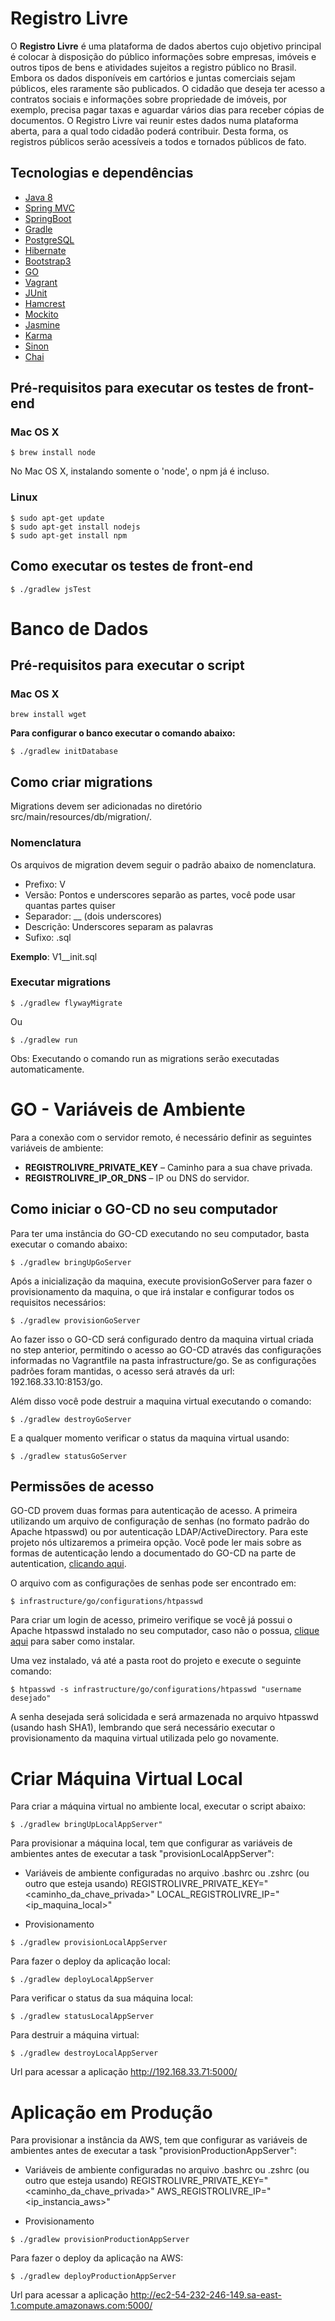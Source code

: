 # Registro Livre

O **Registro Livre** é uma plataforma de dados abertos cujo objetivo principal é colocar à disposição do público informações sobre empresas, imóveis e outros tipos de bens e atividades sujeitos a registro público no Brasil. Embora os dados disponíveis em cartórios e juntas comerciais sejam públicos, eles raramente são publicados. O cidadão que deseja ter acesso a contratos sociais e informações sobre propriedade de imóveis, por exemplo, precisa pagar taxas e aguardar vários dias para receber cópias de documentos. O Registro Livre vai reunir estes dados numa plataforma aberta, para a qual todo cidadão poderá contribuir. Desta forma, os registros públicos serão acessíveis a todos e tornados públicos de fato.

## Tecnologias e dependências
* [Java 8](http://docs.oracle.com/javase/8/) 
* [Spring MVC](https://spring.io/guides/gs/serving-web-content/) 
* [SpringBoot](http://projects.spring.io/spring-boot/)
* [Gradle](https://gradle.org/)
* [PostgreSQL](http://www.postgresql.org/)
* [Hibernate](http://hibernate.org/)
* [Bootstrap3](http://getbootstrap.com/)
* [GO](http://www.go.cd/)
* [Vagrant](https://www.vagrantup.com/) 
* [JUnit](http://junit.org/)
* [Hamcrest](https://code.google.com/p/hamcrest/wiki/Tutorial)
* [Mockito](http://mockito.org/)
* [Jasmine](http://jasmine.github.io/)
* [Karma](http://karma-runner.github.io/0.13/index.html)
* [Sinon](http://sinonjs.org/)
* [Chai](http://chaijs.com/)


## Pré-requisitos para executar os testes de front-end

### Mac OS X

```
$ brew install node
```

No Mac OS X, instalando somente o 'node', o npm já é incluso.

### Linux

```
$ sudo apt-get update
$ sudo apt-get install nodejs
$ sudo apt-get install npm
```

## Como executar os testes de front-end

```
$ ./gradlew jsTest
```

# Banco de Dados
## Pré-requisitos para executar o script
### Mac OS X
```
brew install wget
```
**Para configurar o banco executar o comando abaixo:**

```
$ ./gradlew initDatabase
```

## Como criar migrations

Migrations devem ser adicionadas no diretório src/main/resources/db/migration/.

### Nomenclatura

Os arquivos de migration devem seguir o padrão abaixo de nomenclatura.
* Prefixo: V
* Versão: Pontos e underscores separão as partes, você pode usar quantas partes quiser
* Separador: __ (dois underscores)
* Descrição: Underscores separam as palavras
* Sufixo: .sql

**Exemplo**: V1__init.sql

### Executar migrations

```
$ ./gradlew flywayMigrate
```
Ou
```
$ ./gradlew run
```
Obs: Executando o comando run as migrations serão executadas automaticamente.

# GO - Variáveis de Ambiente
Para a conexão com o servidor remoto, é necessário definir as seguintes variáveis de ambiente:

* **REGISTROLIVRE_PRIVATE_KEY** – Caminho para a sua chave privada.
* **REGISTROLIVRE_IP_OR_DNS** – IP ou DNS do servidor.


## Como iniciar o GO-CD no seu computador

Para ter uma instância do GO-CD executando no seu computador, basta executar o comando abaixo:

```
$ ./gradlew bringUpGoServer
```

Após a inicialização da maquina, execute provisionGoServer para fazer o provisionamento da maquina, o que irá instalar e configurar todos os requisitos necessários:

```
$ ./gradlew provisionGoServer
```

Ao fazer isso o GO-CD será configurado dentro da maquina virtual criada no step anterior, permitindo o acesso ao GO-CD através das configurações informadas no Vagrantfile na pasta infrastructure/go. Se as configurações  padrões foram mantidas, o acesso será através da url:  192.168.33.10:8153/go.

Além disso você pode destruir a maquina virtual executando o comando:

```
$ ./gradlew destroyGoServer
```

E a qualquer momento  verificar o status da maquina virtual usando:

```
$ ./gradlew statusGoServer
```

## Permissões de acesso
GO-CD provem duas formas para autenticação de acesso. A primeira utilizando um arquivo de configuração de senhas (no formato padrão do Apache htpasswd) ou por autenticação LDAP/ActiveDirectory. Para este projeto nós ultizaremos a primeira opção. Você pode ler mais sobre as formas de autenticação lendo a documentado do GO-CD na parte de autentication, [clicando aqui](http://www.go.cd/documentation/user/current/configuration/dev_authentication.html).

O arquivo com as configurações de senhas pode ser encontrado em:

```
$ infrastructure/go/configurations/htpasswd
```

Para criar um login de acesso, primeiro verifique se você já possui o Apache htpasswd instalado no seu computador, caso não o possua, [clique aqui](http://www.go.cd/documentation/user/current/configuration/dev_authentication.html#generating-passwords-using-htpasswd ) para saber como instalar.

Uma vez instalado, vá até a pasta root do projeto e execute o seguinte comando:
```
$ htpasswd -s infrastructure/go/configurations/htpasswd "username desejado"
```
A senha desejada será solicidada e será armazenada no arquivo htpasswd (usando hash SHA1), lembrando que será necessário executar o provisionamento da maquina virtual utilizada pelo go novamente.

# Criar Máquina Virtual Local

Para criar a máquina virtual no ambiente local, executar o script abaixo:

```
$ ./gradlew bringUpLocalAppServer"
```

Para provisionar a máquina local, tem que configurar as variáveis de ambientes antes de executar a task "provisionLocalAppServer":

- Variáveis de ambiente configuradas no arquivo .bashrc ou .zshrc (ou outro que esteja usando)
REGISTROLIVRE_PRIVATE_KEY="<caminho_da_chave_privada>"
LOCAL_REGISTROLIVRE_IP="<ip_maquina_local>"

- Provisionamento
```
$ ./gradlew provisionLocalAppServer
```

Para fazer o deploy da aplicação local:

```
$ ./gradlew deployLocalAppServer
```

Para verificar o status da sua máquina local:

```
$ ./gradlew statusLocalAppServer
```

Para destruir a máquina virtual:

```
$ ./gradlew destroyLocalAppServer
```
Url para acessar a aplicação
http://192.168.33.71:5000/

# Aplicação em Produção

Para provisionar a instância da AWS, tem que configurar as variáveis de ambientes antes de executar a task "provisionProductionAppServer":

- Variáveis de ambiente configuradas no arquivo .bashrc ou .zshrc (ou outro que esteja usando)
REGISTROLIVRE_PRIVATE_KEY="<caminho_da_chave_privada>"
AWS_REGISTROLIVRE_IP="<ip_instancia_aws>"

- Provisionamento
```
$ ./gradlew provisionProductionAppServer
```

Para fazer o deploy da aplicação na AWS:

```
$ ./gradlew deployProductionAppServer
```
Url para acessar a aplicação
http://ec2-54-232-246-149.sa-east-1.compute.amazonaws.com:5000/